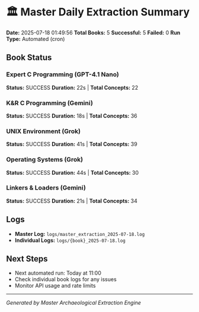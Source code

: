 # 🏛️ Master Daily Extraction Summary

**Date:** 2025-07-18 01:49:56
**Total Books:** 5
**Successful:** 5
**Failed:** 0
**Run Type:** Automated (cron)

## Book Status

### Expert C Programming (GPT-4.1 Nano)
**Status:** SUCCESS
**Duration:** 22s | **Total Concepts:** 22

### K&R C Programming (Gemini)
**Status:** SUCCESS
**Duration:** 18s | **Total Concepts:** 36

### UNIX Environment (Grok)
**Status:** SUCCESS
**Duration:** 41s | **Total Concepts:** 39

### Operating Systems (Grok)
**Status:** SUCCESS
**Duration:** 44s | **Total Concepts:** 30

### Linkers & Loaders (Gemini)
**Status:** SUCCESS
**Duration:** 21s | **Total Concepts:** 34


## Logs
- **Master Log:** `logs/master_extraction_2025-07-18.log`
- **Individual Logs:** `logs/{book}_2025-07-18.log`

## Next Steps
- Next automated run: Today at 11:00
- Check individual book logs for any issues
- Monitor API usage and rate limits

---
*Generated by Master Archaeological Extraction Engine*

